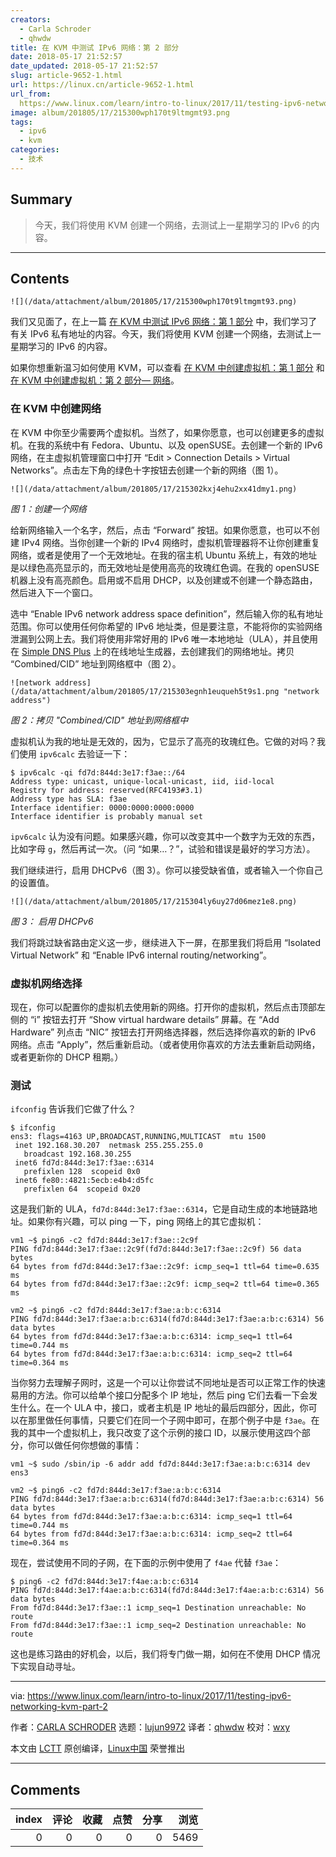 ```yaml
---
creators:
  - Carla Schroder
  - qhwdw
title: 在 KVM 中测试 IPv6 网络：第 2 部分
date: 2018-05-17 21:52:57
date_updated: 2018-05-17 21:52:57
slug: article-9652-1.html
url: https://linux.cn/article-9652-1.html
url_from: 
  https://www.linux.com/learn/intro-to-linux/2017/11/testing-ipv6-networking-kvm-part-2
image: album/201805/17/215300wph170t9ltmgmt93.png
tags:
  - ipv6
  - kvm
categories:
  - 技术
---
```


## Summary

> 今天，我们将使用 KVM 创建一个网络，去测试上一星期学习的 IPv6 的内容。

***

<!-- more -->

## Contents

`![](/data/attachment/album/201805/17/215300wph170t9ltmgmt93.png)`

我们又见面了，在上一篇 [在 KVM 中测试 IPv6 网络：第 1 部分](https://linux.cn/article-9594-1.html) 中，我们学习了有关 IPv6 私有地址的内容。今天，我们将使用 KVM 创建一个网络，去测试上一星期学习的 IPv6 的内容。

如果你想重新温习如何使用 KVM，可以查看 [在 KVM 中创建虚拟机：第 1 部分](https://www.linux.com/learn/intro-to-linux/2017/5/creating-virtual-machines-kvm-part-1) 和 [在 KVM 中创建虚拟机：第 2 部分— 网络](https://www.linux.com/learn/intro-to-linux/2017/5/creating-virtual-machines-kvm-part-2-networking)。

### 在 KVM 中创建网络

在 KVM 中你至少需要两个虚拟机。当然了，如果你愿意，也可以创建更多的虚拟机。在我的系统中有 Fedora、Ubuntu、以及 openSUSE。去创建一个新的 IPv6 网络，在主虚拟机管理窗口中打开 “Edit > Connection Details > Virtual Networks”。点击左下角的绿色十字按钮去创建一个新的网络（图 1）。

`![](/data/attachment/album/201805/17/215302kxj4ehu2xx41dmy1.png)`

*图 1：创建一个网络*

给新网络输入一个名字，然后，点击 “Forward” 按钮。如果你愿意，也可以不创建 IPv4 网络。当你创建一个新的 IPv4 网络时，虚拟机管理器将不让你创建重复网络，或者是使用了一个无效地址。在我的宿主机 Ubuntu 系统上，有效的地址是以绿色高亮显示的，而无效地址是使用高亮的玫瑰红色调。在我的 openSUSE 机器上没有高亮颜色。启用或不启用 DHCP，以及创建或不创建一个静态路由，然后进入下一个窗口。

选中 “Enable IPv6 network address space definition”，然后输入你的私有地址范围。你可以使用任何你希望的 IPv6 地址类，但是要注意，不能将你的实验网络泄漏到公网上去。我们将使用非常好用的 IPv6 唯一本地地址（ULA），并且使用在 [Simple DNS Plus](http://simpledns.com/private-ipv6.aspx) 上的在线地址生成器，去创建我们的网络地址。拷贝 “Combined/CID” 地址到网络框中（图 2）。

`![network address](/data/attachment/album/201805/17/215303egnh1euqueh5t9s1.png "network address")`

*图 2：拷贝 "Combined/CID" 地址到网络框中*

虚拟机认为我的地址是无效的，因为，它显示了高亮的玫瑰红色。它做的对吗？我们使用 `ipv6calc` 去验证一下：

```shell
$ ipv6calc -qi fd7d:844d:3e17:f3ae::/64
Address type: unicast, unique-local-unicast, iid, iid-local
Registry for address: reserved(RFC4193#3.1)
Address type has SLA: f3ae
Interface identifier: 0000:0000:0000:0000
Interface identifier is probably manual set
```

`ipv6calc` 认为没有问题。如果感兴趣，你可以改变其中一个数字为无效的东西，比如字母 `g`，然后再试一次。（问 “如果…？”，试验和错误是最好的学习方法）。

我们继续进行，启用 DHCPv6（图 3）。你可以接受缺省值，或者输入一个你自己的设置值。

`![](/data/attachment/album/201805/17/215304ly6uy27d06mez1e8.png)`

*图 3： 启用 DHCPv6*

我们将跳过缺省路由定义这一步，继续进入下一屏，在那里我们将启用 “Isolated Virtual Network” 和 “Enable IPv6 internal routing/networking”。

### 虚拟机网络选择

现在，你可以配置你的虚拟机去使用新的网络。打开你的虚拟机，然后点击顶部左侧的 “i” 按钮去打开 “Show virtual hardware details” 屏幕。在 “Add Hardware” 列点击 “NIC” 按钮去打开网络选择器，然后选择你喜欢的新的 IPv6 网络。点击 “Apply”，然后重新启动。（或者使用你喜欢的方法去重新启动网络，或者更新你的 DHCP 租期。）

### 测试

`ifconfig` 告诉我们它做了什么？

```shell
$ ifconfig
ens3: flags=4163 UP,BROADCAST,RUNNING,MULTICAST  mtu 1500
 inet 192.168.30.207  netmask 255.255.255.0  
   broadcast 192.168.30.255
 inet6 fd7d:844d:3e17:f3ae::6314  
   prefixlen 128  scopeid 0x0
 inet6 fe80::4821:5ecb:e4b4:d5fc  
   prefixlen 64  scopeid 0x20
```

这是我们新的 ULA，`fd7d:844d:3e17:f3ae::6314`，它是自动生成的本地链路地址。如果你有兴趣，可以 ping 一下，ping 网络上的其它虚拟机：

```shell
vm1 ~$ ping6 -c2 fd7d:844d:3e17:f3ae::2c9f
PING fd7d:844d:3e17:f3ae::2c9f(fd7d:844d:3e17:f3ae::2c9f) 56 data bytes
64 bytes from fd7d:844d:3e17:f3ae::2c9f: icmp_seq=1 ttl=64 time=0.635 ms
64 bytes from fd7d:844d:3e17:f3ae::2c9f: icmp_seq=2 ttl=64 time=0.365 ms

vm2 ~$ ping6 -c2 fd7d:844d:3e17:f3ae:a:b:c:6314
PING fd7d:844d:3e17:f3ae:a:b:c:6314(fd7d:844d:3e17:f3ae:a:b:c:6314) 56 data bytes
64 bytes from fd7d:844d:3e17:f3ae:a:b:c:6314: icmp_seq=1 ttl=64 time=0.744 ms
64 bytes from fd7d:844d:3e17:f3ae:a:b:c:6314: icmp_seq=2 ttl=64 time=0.364 ms
```

当你努力去理解子网时，这是一个可以让你尝试不同地址是否可以正常工作的快速易用的方法。你可以给单个接口分配多个 IP 地址，然后 ping 它们去看一下会发生什么。在一个 ULA 中，接口，或者主机是 IP 地址的最后四部分，因此，你可以在那里做任何事情，只要它们在同一个子网中即可，在那个例子中是 `f3ae`。在我的其中一个虚拟机上，我只改变了这个示例的接口 ID，以展示使用这四个部分，你可以做任何你想做的事情：

```shell
vm1 ~$ sudo /sbin/ip -6 addr add fd7d:844d:3e17:f3ae:a:b:c:6314 dev ens3

vm2 ~$ ping6 -c2 fd7d:844d:3e17:f3ae:a:b:c:6314
PING fd7d:844d:3e17:f3ae:a:b:c:6314(fd7d:844d:3e17:f3ae:a:b:c:6314) 56 data bytes
64 bytes from fd7d:844d:3e17:f3ae:a:b:c:6314: icmp_seq=1 ttl=64 time=0.744 ms
64 bytes from fd7d:844d:3e17:f3ae:a:b:c:6314: icmp_seq=2 ttl=64 time=0.364 ms
```

现在，尝试使用不同的子网，在下面的示例中使用了 `f4ae` 代替 `f3ae`：

```shell
$ ping6 -c2 fd7d:844d:3e17:f4ae:a:b:c:6314
PING fd7d:844d:3e17:f4ae:a:b:c:6314(fd7d:844d:3e17:f4ae:a:b:c:6314) 56 data bytes
From fd7d:844d:3e17:f3ae::1 icmp_seq=1 Destination unreachable: No route
From fd7d:844d:3e17:f3ae::1 icmp_seq=2 Destination unreachable: No route
```

这也是练习路由的好机会，以后，我们将专门做一期，如何在不使用 DHCP 情况下实现自动寻址。

---

via: <https://www.linux.com/learn/intro-to-linux/2017/11/testing-ipv6-networking-kvm-part-2>

作者：[CARLA SCHRODER](https://www.linux.com/users/cschroder) 选题：[lujun9972](https://github.com/lujun9972) 译者：[qhwdw](https://github.com/qhwdw) 校对：[wxy](https://github.com/wxy)

本文由 [LCTT](https://github.com/LCTT/TranslateProject) 原创编译，[Linux中国](https://linux.cn/) 荣誉推出

***

## Comments


|   index |   评论 |   收藏 |   点赞 |   分享 |   浏览 |
|--------:|-------:|-------:|-------:|-------:|-------:|
|       0 |      0 |      0 |      0 |      0 |   5469 |
